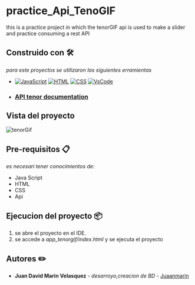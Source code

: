 # practice_Api_TenoGIF
this is a practice project in which the tenorGIF api is used to make a slider and practice consuming a rest API

## Construido con 🛠️

_para este proyectos se utilizaron las siguientes erramientas_

* [![JavaScript](https://img.shields.io/badge/JavaScript-FCFF00?style=for-the-badge&logo=javascript&logoColor=FFF700&labelColor=2E2C22)]() 
[![HTML](https://img.shields.io/badge/HTML5-FF9A00?style=for-the-badge&logo=html5&logoColor=orange&labelColor=2E2C22)]()
[![CSS](https://img.shields.io/badge/CSS3-blue?style=for-the-badge&logo=css3&logoColor=blue&labelColor=2E2C22)]()
[![VsCode](https://img.shields.io/badge/vscode-2DCEFF?style=for-the-badge&logo=visualstudiocode&logoColor=blue&labelColor=2E2C22)]()
* ### [API tenor documentation](https://tenor.com/gifapi/documentation#quickstart)


## Vista del proyecto
![tenorGif](https://user-images.githubusercontent.com/86493588/167265598-a36b1ae2-e840-4f3a-9a2c-288cca85e334.png)


## Pre-requisitos 📋
_es necesari tener conocimientos de_:
* Java Script
* HTML
* CSS
* Api

## Ejecucion del proyecto 📦

1. se abre el proyecto en el IDE.
2. se accede a _app_tenorgif/index.html_ y se ejecuta el proyecto


## Autores ✏️

* **Juan David Marin Velasquez** - *desarroyo,creacion de BD*  - [Juaanmarin](https://github.com/juaanmarin)
